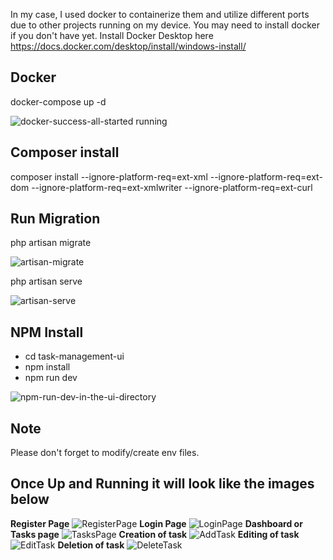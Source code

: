In my case, I used docker to containerize them and utilize different ports due to other projects running on my device.
You may need to install docker if you don't have yet. Install Docker Desktop here https://docs.docker.com/desktop/install/windows-install/
## Docker
docker-compose up -d

![docker-success-all-started running](https://github.com/qjrincoywork/task_management_system/assets/61674249/8749e648-9af3-4fa1-8d82-988c207d5493)

## Composer install
composer install --ignore-platform-req=ext-xml --ignore-platform-req=ext-dom --ignore-platform-req=ext-xmlwriter --ignore-platform-req=ext-curl
## Run Migration
php artisan migrate

![artisan-migrate](https://github.com/qjrincoywork/task_management_system/assets/61674249/2936764a-38c7-4d6b-a335-ac3b5a99c184)

php artisan serve

![artisan-serve](https://github.com/qjrincoywork/task_management_system/assets/61674249/3f1a89f7-403b-4d91-8102-fb4dd697b71f)

## NPM Install
 - cd task-management-ui
 - npm install
 - npm run dev

![npm-run-dev-in-the-ui-directory](https://github.com/qjrincoywork/task_management_system/assets/61674249/eb461d99-eb7e-4370-81e4-1910de3a90cc)

## Note 
Please don't forget to modify/create env files.
## Once Up and Running it will look like the images below
**Register Page**
![RegisterPage](https://github.com/qjrincoywork/task_management_system/assets/61674249/50d81ba9-6ed7-4b39-8f5e-dde1cbd9df4c)
**Login Page**
![LoginPage](https://github.com/qjrincoywork/task_management_system/assets/61674249/d7d88dff-ef05-4fd0-bd05-a68a059d5cd2)
**Dashboard or Tasks page**
![TasksPage](https://github.com/qjrincoywork/task_management_system/assets/61674249/4888c543-4b7e-4062-b11e-3e101c850839)
**Creation of task**
![AddTask](https://github.com/qjrincoywork/task_management_system/assets/61674249/9f9be996-4315-4e20-9305-27bddbd7a720)
**Editing of task**
![EditTask](https://github.com/qjrincoywork/task_management_system/assets/61674249/63150f12-13cb-4581-9cad-d75ec542b1c4)
**Deletion of task**
![DeleteTask](https://github.com/qjrincoywork/task_management_system/assets/61674249/67a3d045-a61f-430a-a330-cf67803782a2)

